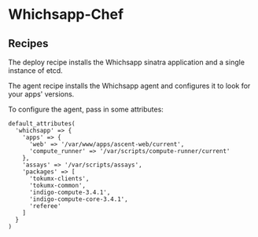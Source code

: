 # Whichsapp-Chef

## Recipes

The deploy recipe installs the Whichsapp sinatra application and a single instance of etcd.

The agent recipe installs the Whichsapp agent and configures it to look for your apps' versions.

To configure the agent, pass in some attributes:

```
default_attributes(
  'whichsapp' => {
    'apps' => {
      'web' => '/var/www/apps/ascent-web/current',
      'compute_runner' => '/var/scripts/compute-runner/current'
    },
    'assays' => '/var/scripts/assays',
    'packages' => [
      'tokumx-clients',
      'tokumx-common',
      'indigo-compute-3.4.1',
      'indigo-compute-core-3.4.1',
      'referee'
    ]
  }
)
```
